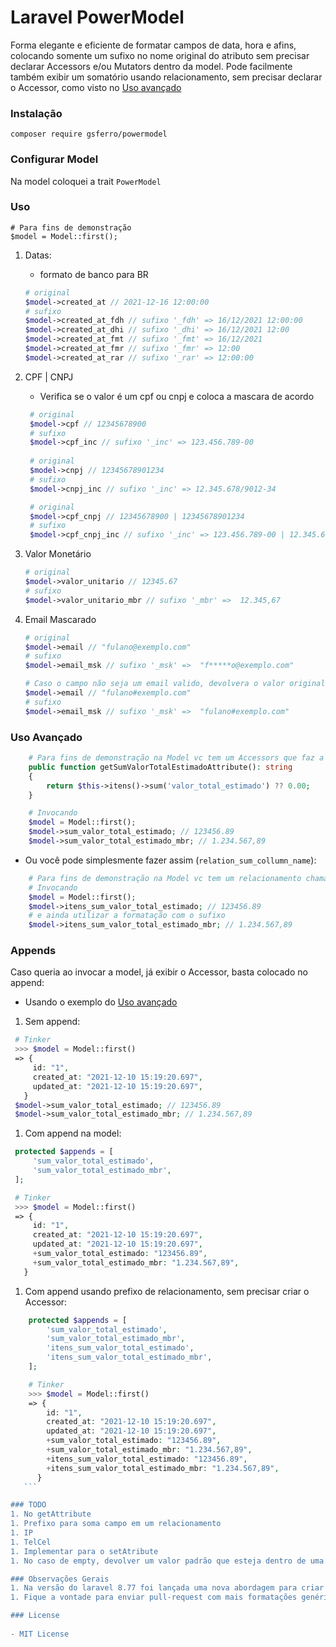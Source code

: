 # Laravel PowerModel

Forma elegante e eficiente de formatar campos de data, hora e afins, colocando somente um sufixo no nome original do atributo sem precisar declarar Accessors e/ou Mutators dentro da model.
Pode facilmente também exibir um somatório usando relacionamento, sem precisar declarar o Accessor, como visto no [Uso avançado](#uso-avanado)

### Instalação

    composer require gsferro/powermodel

### Configurar Model

Na model coloquei a trait `PowerModel`

### Uso

    # Para fins de demonstração
    $model = Model::first();

1. Datas:
   - formato de banco para BR
    ```php 
    # original
    $model->created_at // 2021-12-16 12:00:00
    # sufixo
    $model->created_at_fdh // sufixo '_fdh' => 16/12/2021 12:00:00
    $model->created_at_dhi // sufixo '_dhi' => 16/12/2021 12:00
    $model->created_at_fmt // sufixo '_fmt' => 16/12/2021
    $model->created_at_fmr // sufixo '_fmr' => 12:00
    $model->created_at_rar // sufixo '_rar' => 12:00:00
    ```
1. CPF | CNPJ
   - Verifica se o valor é um cpf ou cnpj e coloca a mascara de acordo
   ```php 
    # original
    $model->cpf // 12345678900
    # sufixo
    $model->cpf_inc // sufixo '_inc' => 123.456.789-00
    
    # original
    $model->cnpj // 12345678901234
    # sufixo
    $model->cnpj_inc // sufixo '_inc' => 12.345.678/9012-34

    # original
    $model->cpf_cnpj // 12345678900 | 12345678901234
    # sufixo
    $model->cpf_cnpj_inc // sufixo '_inc' => 123.456.789-00 | 12.345.678/9012-34
    ```
1. Valor Monetário
    ```php
    # original
    $model->valor_unitario // 12345.67
    # sufixo
    $model->valor_unitario_mbr // sufixo '_mbr' =>  12.345,67
    ```

1. Email Mascarado
    ```php
    # original
    $model->email // "fulano@exemplo.com"
    # sufixo
    $model->email_msk // sufixo '_msk' =>  "f*****o@exemplo.com"
   
    # Caso o campo não seja um email valido, devolvera o valor original:
    $model->email // "fulano#exemplo.com"
    # sufixo
    $model->email_msk // sufixo '_msk' =>  "fulano#exemplo.com"
    ```
   
### Uso Avançado    

```php
    # Para fins de demonstração na Model vc tem um Accessors que faz a soma utilizando um relacionamento
    public function getSumValorTotalEstimadoAttribute(): string
    {
        return $this->itens()->sum('valor_total_estimado') ?? 0.00;
    }

    # Invocando
    $model = Model::first();
    $model->sum_valor_total_estimado; // 123456.89
    $model->sum_valor_total_estimado_mbr; // 1.234.567,89
```

- Ou você pode simplesmente fazer assim (`relation_sum_collumn_name`):

```php
    # Para fins de demonstração na Model vc tem um relacionamento chamado itens e nele um campo valor_estimado
    # Invocando
    $model = Model::first();
    $model->itens_sum_valor_total_estimado; // 123456.89
    # e ainda utilizar a formatação com o sufixo
    $model->itens_sum_valor_total_estimado_mbr; // 1.234.567,89
```


### Appends
   Caso queria ao invocar a model, já exibir o Accessor, basta colocado no append:

   - Usando o exemplo do [Uso avançado](#uso-avanado)

   1. Sem append:
   ```php
    # Tinker
    >>> $model = Model::first()
    => {
        id: "1",
        created_at: "2021-12-10 15:19:20.697",
        updated_at: "2021-12-10 15:19:20.697",
      }
    $model->sum_valor_total_estimado; // 123456.89
    $model->sum_valor_total_estimado_mbr; // 1.234.567,89
   ```

   1. Com append na model:
   ```php
    protected $appends = [
        'sum_valor_total_estimado',
        'sum_valor_total_estimado_mbr',
    ]; 

    # Tinker
    >>> $model = Model::first()
    => {
        id: "1",
        created_at: "2021-12-10 15:19:20.697",
        updated_at: "2021-12-10 15:19:20.697",
        +sum_valor_total_estimado: "123456.89",
        +sum_valor_total_estimado_mbr: "1.234.567,89",
      }
   ```
   1. Com append usando prefixo de relacionamento, sem precisar criar o Accessor:
   ```php
       protected $appends = [
           'sum_valor_total_estimado',
           'sum_valor_total_estimado_mbr',
           'itens_sum_valor_total_estimado',
           'itens_sum_valor_total_estimado_mbr',
       ]; 
   
       # Tinker
       >>> $model = Model::first()
       => {
           id: "1",
           created_at: "2021-12-10 15:19:20.697",
           updated_at: "2021-12-10 15:19:20.697",
           +sum_valor_total_estimado: "123456.89",
           +sum_valor_total_estimado_mbr: "1.234.567,89",
           +itens_sum_valor_total_estimado: "123456.89",
           +itens_sum_valor_total_estimado_mbr: "1.234.567,89",
         }
      ```

### TODO
1. No getAttribute
   1. Prefixo para soma campo em um relacionamento
   1. IP
   1. TelCel
1. Implementar para o setAtribute
1. No caso de empty, devolver um valor padrão que esteja dentro de uma config ao inves de somente ""

### Observações Gerais
1. Na versão do laravel 8.77 foi lançada uma nova abordagem para criar os Accessors e Mutators
1. Fique a vontade para enviar pull-request com mais formatações genéricas para facilitar o uso no dia-a-dia

### License 
    
- MIT License
